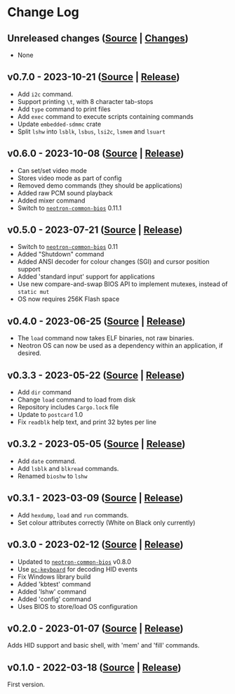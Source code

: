 # Change Log

## Unreleased changes ([Source](https://github.com/neotron-compute/neotron-os/tree/develop) | [Changes](https://github.com/neotron-compute/neotron-os/compare/v0.7.0...develop))

* None

## v0.7.0 - 2023-10-21 ([Source](https://github.com/neotron-compute/neotron-os/tree/v0.7.0) | [Release](https://github.com/neotron-compute/neotron-os/releases/tag/v0.7.0))

* Add `i2c` command.
* Support printing `\t`, with 8 character tab-stops
* Add `type` command to print files
* Add `exec` command to execute scripts containing commands
* Update `embedded-sdmmc` crate
* Split `lshw` into `lsblk`, `lsbus`, `lsi2c`, `lsmem` and `lsuart`

## v0.6.0 - 2023-10-08 ([Source](https://github.com/neotron-compute/neotron-os/tree/v0.6.0) | [Release](https://github.com/neotron-compute/neotron-os/releases/tag/v0.6.0))

* Can set/set video mode
* Stores video mode as part of config
* Removed demo commands (they should be applications)
* Added raw PCM sound playback
* Added mixer command
* Switch to [`neotron-common-bios`] 0.11.1

## v0.5.0 - 2023-07-21 ([Source](https://github.com/neotron-compute/neotron-os/tree/v0.5.0) | [Release](https://github.com/neotron-compute/neotron-os/releases/tag/v0.5.0))

* Switch to [`neotron-common-bios`] 0.11
* Added "Shutdown" command
* Added ANSI decoder for colour changes (SGI) and cursor position support
* Added 'standard input' support for applications
* Use new compare-and-swap BIOS API to implement mutexes, instead of `static mut`
* OS now requires 256K Flash space

## v0.4.0 - 2023-06-25 ([Source](https://github.com/neotron-compute/neotron-os/tree/v0.4.0) | [Release](https://github.com/neotron-compute/neotron-os/releases/tag/v0.4.0))

* The `load` command now takes ELF binaries, not raw binaries.
* Neotron OS can now be used as a dependency within an application, if desired.

## v0.3.3 - 2023-05-22 ([Source](https://github.com/neotron-compute/neotron-os/tree/v0.3.3) | [Release](https://github.com/neotron-compute/neotron-os/releases/tag/v0.3.3))

* Add `dir` command
* Change `load` command to load from disk
* Repository includes `Cargo.lock` file
* Update to `postcard` 1.0
* Fix `readblk` help text, and print 32 bytes per line

## v0.3.2 - 2023-05-05 ([Source](https://github.com/neotron-compute/neotron-os/tree/v0.3.2) | [Release](https://github.com/neotron-compute/neotron-os/releases/tag/v0.3.2))

* Add `date` command.
* Add `lsblk` and `blkread` commands.
* Renamed `bioshw` to `lshw`

## v0.3.1 - 2023-03-09 ([Source](https://github.com/neotron-compute/neotron-os/tree/v0.3.1) | [Release](https://github.com/neotron-compute/neotron-os/releases/tag/v0.3.1))

* Add `hexdump`, `load` and `run` commands.
* Set colour attributes correctly (White on Black only currently)

## v0.3.0 - 2023-02-12 ([Source](https://github.com/neotron-compute/neotron-os/tree/v0.3.0) | [Release](https://github.com/neotron-compute/neotron-os/releases/tag/v0.3.0))

* Updated to [`neotron-common-bios`] v0.8.0
* Use [`pc-keyboard`] for decoding HID events
* Fix Windows library build
* Added 'kbtest' command
* Added 'lshw' command
* Added 'config' command
* Uses BIOS to store/load OS configuration

[`neotron-common-bios`]: https://crates.io/crates/neotron-common-bios
[`pc-keyboard`]: https://crates.io/crates/pc-keyboard

## v0.2.0 - 2023-01-07 ([Source](https://github.com/neotron-compute/neotron-os/tree/v0.2.0) | [Release](https://github.com/neotron-compute/neotron-os/releases/tag/v0.2.0))

Adds HID support and basic shell, with 'mem' and 'fill' commands.

## v0.1.0 - 2022-03-18 ([Source](https://github.com/neotron-compute/neotron-os/tree/v0.1.0) | [Release](https://github.com/neotron-compute/neotron-os/releases/tag/v0.1.0))

First version.

